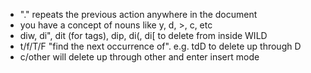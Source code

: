 - "." repeats the previous action anywhere in the document
- you have a concept of nouns like y, d, >, c, etc
- diw, di", dit (for tags), dip, di(, di[ to delete from inside WILD
- t/f/T/F "find the next occurrence of". e.g. tdD to delete up through D
- c/other will delete up through other and enter insert mode

